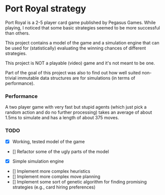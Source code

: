 # Port Royal strategy

Port Royal is a 2-5 player card game published by Pegasus Games. While playing, I noticed that some basic strategies seemed to be more successful than others.

This project contains a model of the game and a simulation engine that can be used for (statistically) evaluating the winning chances of different strategies.

This project is NOT a playable (video) game and it's not meant to be one.

Part of the goal of this project was also to find out how well suited non-trivial immutable data structures are for simulations (in terms of performance).

### Performance

A two player game with very fast but stupid agents (which just pick a random action and do no further processing) takes an average of about 1.5ms to simulate and has a length of about 375 moves.

### TODO

- [x] Working, tested model of the game
- [] Refactor some of the ugly parts of the model
- [x] Simple simulation engine
- [] Implement more complex heuristics
- [] Implement more complex move planning
- [] Implement some sort of genetic algorithm for finding promising strategies (e.g., card hiring preferences)
